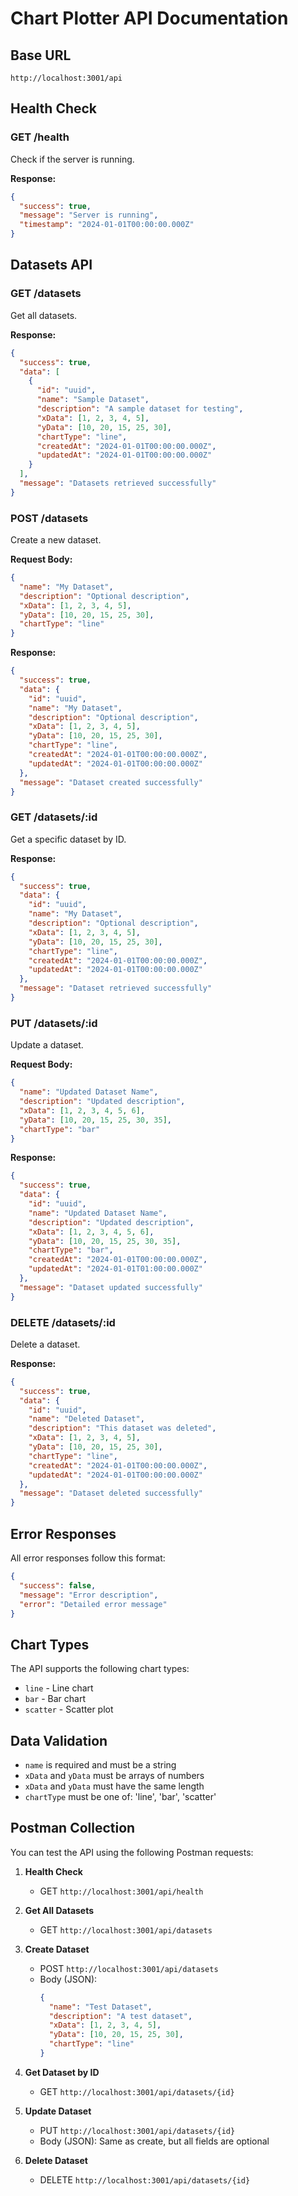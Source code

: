 # Chart Plotter API Documentation

## Base URL
```
http://localhost:3001/api
```

## Health Check

### GET /health
Check if the server is running.

**Response:**
```json
{
  "success": true,
  "message": "Server is running",
  "timestamp": "2024-01-01T00:00:00.000Z"
}
```

## Datasets API

### GET /datasets
Get all datasets.

**Response:**
```json
{
  "success": true,
  "data": [
    {
      "id": "uuid",
      "name": "Sample Dataset",
      "description": "A sample dataset for testing",
      "xData": [1, 2, 3, 4, 5],
      "yData": [10, 20, 15, 25, 30],
      "chartType": "line",
      "createdAt": "2024-01-01T00:00:00.000Z",
      "updatedAt": "2024-01-01T00:00:00.000Z"
    }
  ],
  "message": "Datasets retrieved successfully"
}
```

### POST /datasets
Create a new dataset.

**Request Body:**
```json
{
  "name": "My Dataset",
  "description": "Optional description",
  "xData": [1, 2, 3, 4, 5],
  "yData": [10, 20, 15, 25, 30],
  "chartType": "line"
}
```

**Response:**
```json
{
  "success": true,
  "data": {
    "id": "uuid",
    "name": "My Dataset",
    "description": "Optional description",
    "xData": [1, 2, 3, 4, 5],
    "yData": [10, 20, 15, 25, 30],
    "chartType": "line",
    "createdAt": "2024-01-01T00:00:00.000Z",
    "updatedAt": "2024-01-01T00:00:00.000Z"
  },
  "message": "Dataset created successfully"
}
```

### GET /datasets/:id
Get a specific dataset by ID.

**Response:**
```json
{
  "success": true,
  "data": {
    "id": "uuid",
    "name": "My Dataset",
    "description": "Optional description",
    "xData": [1, 2, 3, 4, 5],
    "yData": [10, 20, 15, 25, 30],
    "chartType": "line",
    "createdAt": "2024-01-01T00:00:00.000Z",
    "updatedAt": "2024-01-01T00:00:00.000Z"
  },
  "message": "Dataset retrieved successfully"
}
```

### PUT /datasets/:id
Update a dataset.

**Request Body:**
```json
{
  "name": "Updated Dataset Name",
  "description": "Updated description",
  "xData": [1, 2, 3, 4, 5, 6],
  "yData": [10, 20, 15, 25, 30, 35],
  "chartType": "bar"
}
```

**Response:**
```json
{
  "success": true,
  "data": {
    "id": "uuid",
    "name": "Updated Dataset Name",
    "description": "Updated description",
    "xData": [1, 2, 3, 4, 5, 6],
    "yData": [10, 20, 15, 25, 30, 35],
    "chartType": "bar",
    "createdAt": "2024-01-01T00:00:00.000Z",
    "updatedAt": "2024-01-01T01:00:00.000Z"
  },
  "message": "Dataset updated successfully"
}
```

### DELETE /datasets/:id
Delete a dataset.

**Response:**
```json
{
  "success": true,
  "data": {
    "id": "uuid",
    "name": "Deleted Dataset",
    "description": "This dataset was deleted",
    "xData": [1, 2, 3, 4, 5],
    "yData": [10, 20, 15, 25, 30],
    "chartType": "line",
    "createdAt": "2024-01-01T00:00:00.000Z",
    "updatedAt": "2024-01-01T00:00:00.000Z"
  },
  "message": "Dataset deleted successfully"
}
```

## Error Responses

All error responses follow this format:
```json
{
  "success": false,
  "message": "Error description",
  "error": "Detailed error message"
}
```

## Chart Types

The API supports the following chart types:
- `line` - Line chart
- `bar` - Bar chart
- `scatter` - Scatter plot

## Data Validation

- `name` is required and must be a string
- `xData` and `yData` must be arrays of numbers
- `xData` and `yData` must have the same length
- `chartType` must be one of: 'line', 'bar', 'scatter'

## Postman Collection

You can test the API using the following Postman requests:

1. **Health Check**
   - GET `http://localhost:3001/api/health`

2. **Get All Datasets**
   - GET `http://localhost:3001/api/datasets`

3. **Create Dataset**
   - POST `http://localhost:3001/api/datasets`
   - Body (JSON):
     ```json
     {
       "name": "Test Dataset",
       "description": "A test dataset",
       "xData": [1, 2, 3, 4, 5],
       "yData": [10, 20, 15, 25, 30],
       "chartType": "line"
     }
     ```

4. **Get Dataset by ID**
   - GET `http://localhost:3001/api/datasets/{id}`

5. **Update Dataset**
   - PUT `http://localhost:3001/api/datasets/{id}`
   - Body (JSON): Same as create, but all fields are optional

6. **Delete Dataset**
   - DELETE `http://localhost:3001/api/datasets/{id}`